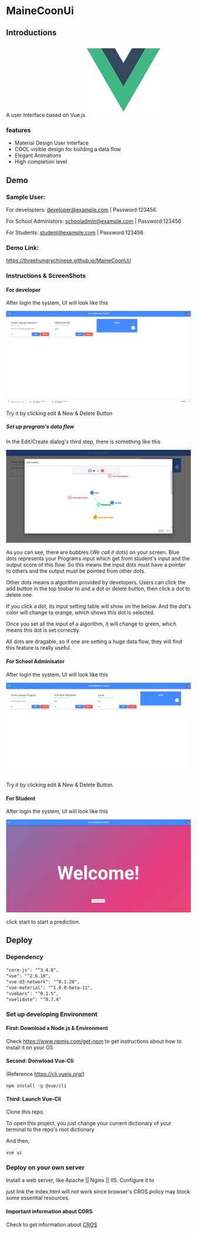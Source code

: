 # MaineCoonUi
## Introductions
 A user Interface based on Vue.js
![Vue logo](/readme/logo.png)
### features
* Material Design User Interface
* COOL visible design for building a data flow
* Elegant Animations
* High completion level
## Demo
### Sample User:
For developters: developer@example.com | Password:123456

For School Administors: schooladmin@example.com | Password:123456

For Students: student@example.com | Password:123456

### Demo Link:
https://threehungrychinese.github.io/MaineCoonUi/
### Instructions & ScreenShots
#### For developer
After login the system, UI will look like this

![developer](/readme/developer.png)

Try it by clicking edit & New & Delete Button
##### Set up program's data flow
In the Edit/Create dialog's third step, there is something like this

![flow](/readme/flow.jpg)

As you can see, there are bubbles (*We call it dots*) on your screen. Blue dots represents your Programs input which get from student's input and the output score of this flow. So this means the input dots must have a pointer to others and the output must be pointed from other dots.

Other dots means a algorithm provided by developers. Users can click the add button in the top toobar to and a dot or delete button, then click a dot to delete one.

If you click a dot, its input setting table will show on the below. And the dot's color will change to orange, which shows this dot is selected.

Once you set all the input of a algorithm, it will change to green, which means this dot is set correctly.

All dots are dragable, so if one are setting a huge data flow, they will find this feature is really useful.

#### For School Adminisator

After login the system, UI will look like this

![schooladmin](/readme/schooladmin.png)

Try it by clicking edit & New & Delete Button.

#### For Student
After login the system, UI will look like this

![student](/readme/student.png)

click start to start a prediction.

## Deploy 
### Dependency
    "core-js": "^3.4.8",
    "vue": "^2.6.10",
    "vue-d3-network": "^0.1.28",
    "vue-material": "^1.0.0-beta-11",
    "vuebars": "^0.1.5",
    "vuelidate": "^0.7.4"
### Set up developing  Environment
#### First: Download a Node.js &  Environment
Check https://www.npmjs.com/get-npm to get instructions about how to install it on your OS

#### Second: Donwload Vue-Cli

(Reference https://cli.vuejs.org/)

`npm install -g @vue/cli`

#### Third: Launch Vue-Cli
Clone this repo.

To open this project, you just change your current dictionary of your terminal to the repo's root dictionary

And then,

`vue ui`

### Deploy on your own server
Install a web server, like Apache || Nginx || IIS. Configure it to <ro>

just link the index.html will not work since browser's CROS policy may block some essential resources.

#### Important information about CORS
Check to get information about [CROS](https://developer.mozilla.org/en-US/docs/Web/HTTP/CORS) 
 
